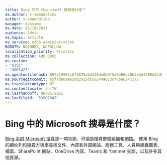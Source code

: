 ```yaml
---
title: Bing 中的 Microsoft 搜尋是什麼？
ms.author: v-smandalika
author: v-smandalika
manager: dansimp
ms.date: 03/19/2021
audience: Admin
ms.topic: article
ms.service: o365-administration
ROBOTS: NOINDEX, NOFOLLOW
localization_priority: Priority
ms.collection: Adm_O365
ms.custom:
- "9291"
- "9005423"
ms.openlocfilehash: 697e19801c8f6829a5d318de0b9f5a0b86b26b2e3d4390b0fd05bee5ffa81080
ms.sourcegitcommit: b5f7da89a650d2915dc652449623c78be6247175
ms.translationtype: HT
ms.contentlocale: zh-TW
ms.lasthandoff: 08/05/2021
ms.locfileid: "53907945"
---
```

# <a name="what-is-microsoft-search-in-bing"></a>Bing 中的 Microsoft 搜尋是什麼？

[Bing 中的 Microsoft 搜尋](https://docs.microsoft.com/deployoffice/microsoft-search-bing#what-is-microsoft-search-in-bing)是一項功能，可協助搜尋整個組織和網路。 使用 Bing 的網址列和搜尋方塊來尋找文件、內部和外部網站、商務工具、人員與組織圖表、檔案、SharePoint 網站、OneDrive 內容、Teams 和 Yammer 交談，以及許多其他資源。